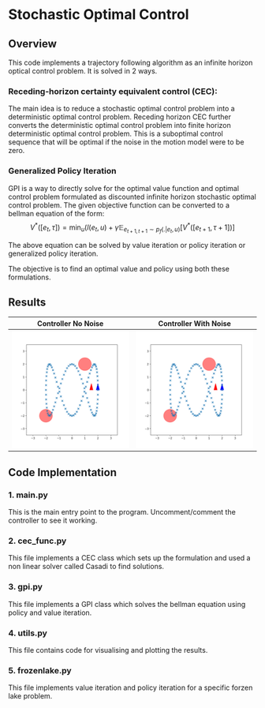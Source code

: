 # Stochastic Optimal Control
## Overview
This code implements a trajectory following algorithm as an infinite horizon optical control problem. It is solved in 2 ways.

### Receding-horizon certainty equivalent control (CEC):
The main idea is to reduce a stochastic optimal control problem into a deterministic optimal control problem.
Receding horizon CEC further converts the deterministic optimal control problem into finite horizon deterministic optimal control problem. This is a suboptimal control sequence that will be optimal if the noise in the motion model were to be zero.

### Generalized Policy Iteration
GPI is a way to directly solve for the optimal value function and optimal control problem formulated as discounted infinite horizon stochastic optimal control problem. The given objective function can be converted to a bellman equation of the form:
$$
V^*([e_t,\tau]) = \min_{u} (l(e_t,u) + \gamma\mathbb{E}_{e_{t+1,t+1}\sim p_f(.|e_t,u)}[V^*([e_{t+1},\tau + 1])]
$$

The above equation can be solved by value iteration or policy iteration or generalized policy iteration.

The objective is to find an optimal value and policy using both these formulations.

## Results
|           Controller No Noise           |            Controller With Noise           |
| :-------------------------------------: | :--------------------------------------: |
| ![best](Results/Best_case_no_noise.gif) | ![best](Results/Best_case_with_noise.gif) |


## Code Implementation
### 1. main.py
This is the main entry point to the program. Uncomment/comment the controller to see it working.

### 2. cec_func.py
This file implements a CEC class which sets up the formulation and used a non linear solver called Casadi to find solutions.

### 3. gpi.py
This file implements a GPI class which solves the bellman equation using policy and value iteration.

### 4. utils.py
This file contains code for visualising and plotting the results.

### 5. frozenlake.py
This file implements value iteration and policy iteration for a specific forzen lake problem.
